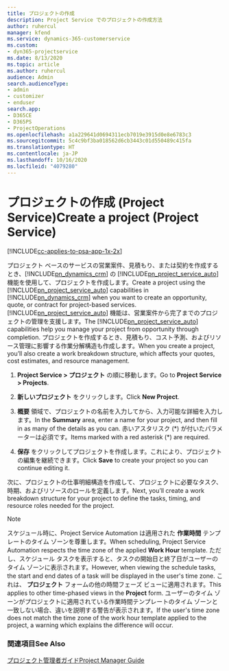 ```yaml
---
title: プロジェクトの作成
description: Project Service でのプロジェクトの作成方法
author: ruhercul
manager: kfend
ms.service: dynamics-365-customerservice
ms.custom:
- dyn365-projectservice
ms.date: 8/13/2020
ms.topic: article
ms.author: ruhercul
audience: Admin
search.audienceType:
- admin
- customizer
- enduser
search.app:
- D365CE
- D365PS
- ProjectOperations
ms.openlocfilehash: a1a229641d0694311ecb7019e3915d0e8e6783c3
ms.sourcegitcommit: 5c4c9bf3ba018562d6cb3443c01d550489c415fa
ms.translationtype: HT
ms.contentlocale: ja-JP
ms.lasthandoff: 10/16/2020
ms.locfileid: "4079280"
---
```

# <a name="create-a-project-project-service"></a><span data-ttu-id="84c5d-103">プロジェクトの作成 (Project Service)</span><span class="sxs-lookup"><span data-stu-id="84c5d-103">Create a project (Project Service)</span></span>

[!INCLUDE[cc-applies-to-psa-app-1x-2x](../includes/cc-applies-to-psa-app-1x-2x.md)]

<span data-ttu-id="84c5d-104">プロジェクト ベースのサービスの営業案件、見積もり、または契約を作成するとき、[!INCLUDE[pn_dynamics_crm](../includes/pn-dynamics-crm.md)] の [!INCLUDE[pn_project_service_auto](../includes/pn-project-service-auto.md)] 機能を使用して、プロジェクトを作成します。</span><span class="sxs-lookup"><span data-stu-id="84c5d-104">Create a project using the [!INCLUDE[pn_project_service_auto](../includes/pn-project-service-auto.md)] capabilities in [!INCLUDE[pn_dynamics_crm](../includes/pn-dynamics-crm.md)] when you want to create an opportunity, quote, or contract for project-based services.</span></span> <span data-ttu-id="84c5d-105">[!INCLUDE[pn_project_service_auto](../includes/pn-project-service-auto.md)] 機能は、営業案件から完了までのプロジェクトの管理を支援します。</span><span class="sxs-lookup"><span data-stu-id="84c5d-105">The [!INCLUDE[pn_project_service_auto](../includes/pn-project-service-auto.md)] capabilities help you manage your project from opportunity through completion.</span></span> <span data-ttu-id="84c5d-106">プロジェクトを作成するとき、見積もり、コスト予測、およびリソース管理に影響する作業分解構造も作成します。</span><span class="sxs-lookup"><span data-stu-id="84c5d-106">When you create a project, you’ll also create a work breakdown structure, which affects your quotes, cost estimates, and resource management.</span></span>  
  
1.  <span data-ttu-id="84c5d-107">**Project Service > プロジェクト** の順に移動します。</span><span class="sxs-lookup"><span data-stu-id="84c5d-107">Go to **Project Service > Projects**.</span></span>  
  
2.  <span data-ttu-id="84c5d-108">**新しいプロジェクト** をクリックします。</span><span class="sxs-lookup"><span data-stu-id="84c5d-108">Click **New Project**.</span></span>  
  
3.  <span data-ttu-id="84c5d-109">**概要** 領域で、プロジェクトの名前を入力してから、入力可能な詳細を入力します。</span><span class="sxs-lookup"><span data-stu-id="84c5d-109">In the **Summary** area, enter a name for your project, and then fill in as many of the details as you can.</span></span> <span data-ttu-id="84c5d-110">赤いアスタリスク (\*) が付いたパラメーターは必須です。</span><span class="sxs-lookup"><span data-stu-id="84c5d-110">Items marked with a red asterisk (\*) are required.</span></span>  
  
4.  <span data-ttu-id="84c5d-111">**保存** をクリックしてプロジェクトを作成します。これにより、プロジェクトの編集を継続できます。</span><span class="sxs-lookup"><span data-stu-id="84c5d-111">Click **Save** to create your project so you can continue editing it.</span></span>  
  
<span data-ttu-id="84c5d-112">次に、プロジェクトの仕事明細構造を作成して、プロジェクトに必要なタスク、時期、およびリソースのロールを定義します。</span><span class="sxs-lookup"><span data-stu-id="84c5d-112">Next, you’ll create a work breakdown structure for your project to define the tasks, timing, and resource roles needed for the project.</span></span>  

> [!NOTE]
> <span data-ttu-id="84c5d-113">スケジュール時に、Project Service Automation は適用された **作業時間** テンプレートのタイム ゾーンを尊重します。</span><span class="sxs-lookup"><span data-stu-id="84c5d-113">When scheduling, Project Service Automation respects the time zone of the applied **Work Hour** template.</span></span> <span data-ttu-id="84c5d-114">ただし、スケジュール タスクを表示すると、タスクの開始日と終了日がユーザーのタイム ゾーンに表示されます。</span><span class="sxs-lookup"><span data-stu-id="84c5d-114">However, when viewing the schedule tasks, the start and end dates of a task will be displayed in the user's time zone.</span></span> <span data-ttu-id="84c5d-115">これは、 **プロジェクト** フォームの他の時間フェーズ ビューに適用されます。</span><span class="sxs-lookup"><span data-stu-id="84c5d-115">This applies to other time-phased views in the **Project** form.</span></span> <span data-ttu-id="84c5d-116">ユーザーのタイム ゾーンがプロジェクトに適用されている作業時間テンプレートのタイム ゾーンと一致しない場合、違いを説明する警告が表示されます。</span><span class="sxs-lookup"><span data-stu-id="84c5d-116">If the user's time zone does not match the time zone of the work hour template applied to the project, a warning which explains the difference will occur.</span></span> 
  
### <a name="see-also"></a><span data-ttu-id="84c5d-117">関連項目</span><span class="sxs-lookup"><span data-stu-id="84c5d-117">See Also</span></span>  
 [<span data-ttu-id="84c5d-118">プロジェクト管理者ガイド</span><span class="sxs-lookup"><span data-stu-id="84c5d-118">Project Manager Guide</span></span>](../psa/project-manager-guide.md)
